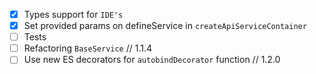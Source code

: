 - [x] Types support for `IDE's`
- [x] Set provided params on defineService in `createApiServiceContainer`
- [ ] Tests
- [ ] Refactoring `BaseService` // 1.1.4
- [ ] Use new ES decorators for `autobindDecorator` function // 1.2.0
